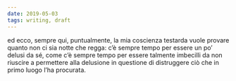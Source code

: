 ```yaml
---
date: 2019-05-03
tags: writing, draft
---
```

ed ecco, sempre qui, puntualmente, la mia coscienza testarda vuole provare quanto non ci sia notte che regga: c’è sempre tempo per essere un po’ delusi da sé, come c’è sempre tempo per essere talmente imbecilli da non riuscire a permettere alla delusione in questione di distruggere ciò che in primo luogo l’ha procurata.